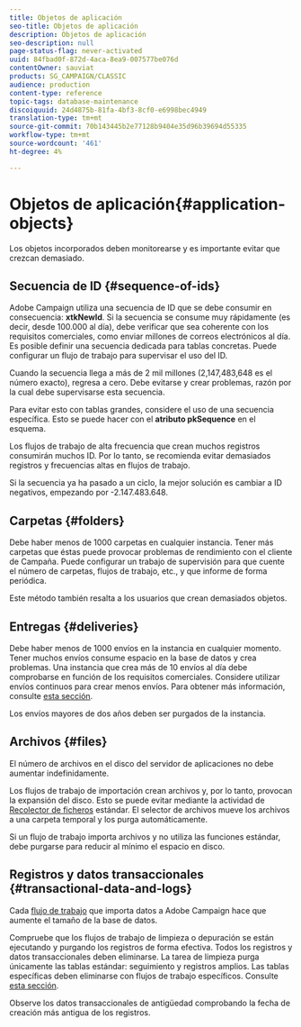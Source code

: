 ```yaml
---
title: Objetos de aplicación
seo-title: Objetos de aplicación
description: Objetos de aplicación
seo-description: null
page-status-flag: never-activated
uuid: 84fbad0f-872d-4aca-8ea9-007577be076d
contentOwner: sauviat
products: SG_CAMPAIGN/CLASSIC
audience: production
content-type: reference
topic-tags: database-maintenance
discoiquuid: 24d4875b-81fa-4bf3-8cf0-e6998bec4949
translation-type: tm+mt
source-git-commit: 70b143445b2e77128b9404e35d96b39694d55335
workflow-type: tm+mt
source-wordcount: '461'
ht-degree: 4%

---
```



# Objetos de aplicación{#application-objects}

Los objetos incorporados deben monitorearse y es importante evitar que crezcan demasiado.

## Secuencia de ID {#sequence-of-ids}

Adobe Campaign utiliza una secuencia de ID que se debe consumir en consecuencia: **xtkNewId**. Si la secuencia se consume muy rápidamente (es decir, desde 100.000 al día), debe verificar que sea coherente con los requisitos comerciales, como enviar millones de correos electrónicos al día. Es posible definir una secuencia dedicada para tablas concretas. Puede configurar un flujo de trabajo para supervisar el uso del ID.

Cuando la secuencia llega a más de 2 mil millones (2,147,483,648 es el número exacto), regresa a cero. Debe evitarse y crear problemas, razón por la cual debe supervisarse esta secuencia.

Para evitar esto con tablas grandes, considere el uso de una secuencia específica. Esto se puede hacer con el **atributo pkSequence** en el esquema.

Los flujos de trabajo de alta frecuencia que crean muchos registros consumirán muchos ID. Por lo tanto, se recomienda evitar demasiados registros y frecuencias altas en flujos de trabajo.

Si la secuencia ya ha pasado a un ciclo, la mejor solución es cambiar a ID negativos, empezando por -2.147.483.648.

## Carpetas {#folders}

Debe haber menos de 1000 carpetas en cualquier instancia. Tener más carpetas que éstas puede provocar problemas de rendimiento con el cliente de Campaña. Puede configurar un trabajo de supervisión para que cuente el número de carpetas, flujos de trabajo, etc., y que informe de forma periódica.

Este método también resalta a los usuarios que crean demasiados objetos.

## Entregas {#deliveries}

Debe haber menos de 1000 envíos en la instancia en cualquier momento. Tener muchos envíos consume espacio en la base de datos y crea problemas. Una instancia que crea más de 10 envíos al día debe comprobarse en función de los requisitos comerciales. Considere utilizar envíos continuos para crear menos envíos. Para obtener más información, consulte [esta sección](../../workflow/using/continuous-delivery.md).

Los envíos mayores de dos años deben ser purgados de la instancia.

## Archivos {#files}

El número de archivos en el disco del servidor de aplicaciones no debe aumentar indefinidamente.

Los flujos de trabajo de importación crean archivos y, por lo tanto, provocan la expansión del disco. Esto se puede evitar mediante la actividad de [Recolector de ficheros](../../workflow/using/file-collector.md) estándar. El selector de archivos mueve los archivos a una carpeta temporal y los purga automáticamente.

Si un flujo de trabajo importa archivos y no utiliza las funciones estándar, debe purgarse para reducir al mínimo el espacio en disco.

## Registros y datos transaccionales {#transactional-data-and-logs}

Cada [flujo de trabajo](../../workflow/using/data-life-cycle.md#work-table) que importa datos a Adobe Campaign hace que aumente el tamaño de la base de datos.

Compruebe que los flujos de trabajo de limpieza o depuración se están ejecutando y purgando los registros de forma efectiva. Todos los registros y datos transaccionales deben eliminarse. La tarea de limpieza purga únicamente las tablas estándar: seguimiento y registros amplios. Las tablas específicas deben eliminarse con flujos de trabajo específicos. Consulte [esta sección](../../workflow/using/monitoring-workflow-execution.md#purging-the-logs).

Observe los datos transaccionales de antigüedad comprobando la fecha de creación más antigua de los registros.
